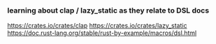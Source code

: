 ### learning about clap / lazy_static as they relate to DSL docs
https://crates.io/crates/clap
https://crates.io/crates/lazy_static
https://doc.rust-lang.org/stable/rust-by-example/macros/dsl.html


